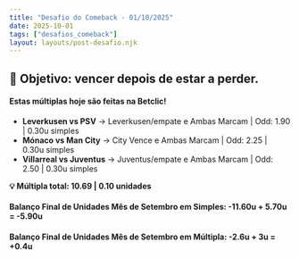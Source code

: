 ```yaml
---
title: "Desafio do Comeback - 01/10/2025"
date: 2025-10-01
tags: ["desafios_comeback"]
layout: layouts/post-desafio.njk
---
```


## 🎯 Objetivo: vencer depois de estar a perder.

#### Estas múltiplas hoje são feitas na Betclic!

- **Leverkusen vs PSV** → Leverkusen/empate e Ambas Marcam | Odd: 1.90 | 0.30u simples 
- **Mónaco vs Man City** → City Vence e Ambas Marcam | Odd: 2.25 | 0.30u simples 
- **Villarreal vs Juventus** → Juventus/empate e Ambas Marcam | Odd: 2.50 | 0.30u simples 

**💡 Múltipla total: 10.69 | 0.10 unidades** 

#### Balanço Final de Unidades Mês de Setembro em Simples: -11.60u + 5.70u = -5.90u
#### Balanço Final de Unidades Mês de Setembro em Múltipla: -2.6u + 3u = +0.4u